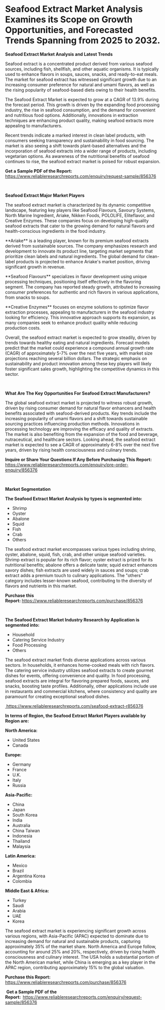 <p><h1>Seafood Extract Market Analysis Examines its Scope on Growth Opportunities, and Forecasted Trends Spanning from 2025 to 2032.</h1></p><p><strong>Seafood Extract Market Analysis and Latest Trends</strong></p>
<p><p>Seafood extract is a concentrated product derived from various seafood sources, including fish, shellfish, and other aquatic organisms. It is typically used to enhance flavors in soups, sauces, snacks, and ready-to-eat meals. The market for seafood extract has witnessed significant growth due to an increasing consumer preference for natural and umami flavors, as well as the rising popularity of seafood-based diets owing to their health benefits.</p><p>The Seafood Extract Market is expected to grow at a CAGR of 13.9% during the forecast period. This growth is driven by the expanding food processing industry, the rise in seafood consumption, and the demand for convenient and nutritious food options. Additionally, innovations in extraction techniques are enhancing product quality, making seafood extracts more appealing to manufacturers.</p><p>Recent trends indicate a marked interest in clean label products, with consumers seeking transparency and sustainability in food sourcing. The market is also seeing a shift towards plant-based alternatives and the incorporation of seafood extracts into a wider range of products, including vegetarian options. As awareness of the nutritional benefits of seafood continues to rise, the seafood extract market is poised for robust expansion.</p></p>
<p><strong>Get a Sample PDF of the Report:&nbsp;</strong> <a href="https://www.reliableresearchreports.com/enquiry/request-sample/856376?utm_campaign=2853&utm_medium=2&utm_source=Github&utm_content=ia&utm_term=16042025&utm_id=seafood-extract">https://www.reliableresearchreports.com/enquiry/request-sample/856376</a></p>
<p>&nbsp;</p>
<p><strong>Seafood Extract Major Market Players</strong></p>
<p><p>The seafood extract market is characterized by its dynamic competitive landscape, featuring key players like Seafood Flavours, Savoury Systems, North Marine Ingredient, Ariake, Nikken Foods, POLOLIFE, Eliteflavor, and Creative Enzymes. These companies focus on developing high-quality seafood extracts that cater to the growing demand for natural flavors and health-conscious ingredients in the food industry.</p><p>**Ariake** is a leading player, known for its premium seafood extracts derived from sustainable sources. The company emphasizes research and development to innovate its product line, targeting market segments that prioritize clean labels and natural ingredients. The global demand for clean-label products is projected to enhance Ariake's market position, driving significant growth in revenue.</p><p>**Seafood Flavours** specializes in flavor development using unique processing techniques, positioning itself effectively in the flavoring segment. The company has reported steady growth, attributed to increasing consumer preferences for authentic and rich flavors in various applications, from snacks to soups.</p><p>**Creative Enzymes** focuses on enzyme solutions to optimize flavor extraction processes, appealing to manufacturers in the seafood industry looking for efficiency. This innovative approach supports its expansion, as many companies seek to enhance product quality while reducing production costs.</p><p>Overall, the seafood extract market is expected to grow steadily, driven by trends towards healthy eating and natural ingredients. Forecast models predict that the market could experience a compound annual growth rate (CAGR) of approximately 5-7% over the next five years, with market size projections reaching several billion dollars. The strategic emphasis on sustainability and product innovation among these key players will likely foster significant sales growth, highlighting the competitive dynamics in this sector.</p></p>
<p>&nbsp;</p>
<p><strong>What Are The Key Opportunities For Seafood Extract Manufacturers?</strong></p>
<p><p>The global seafood extract market is projected to witness robust growth, driven by rising consumer demand for natural flavor enhancers and health benefits associated with seafood-derived products. Key trends include the increasing popularity of umami flavors and a shift towards sustainable sourcing practices influencing production methods. Innovations in processing technology are improving the efficacy and quality of extracts. The market is also benefiting from the expansion of the food and beverage, nutraceutical, and healthcare sectors. Looking ahead, the seafood extract market is expected to see a CAGR of approximately 6-8% over the next five years, driven by rising health consciousness and culinary trends.</p></p>
<p><strong>Inquire or Share Your Questions If Any Before Purchasing This Report:</strong> <a href="https://www.reliableresearchreports.com/enquiry/pre-order-enquiry/856376?utm_campaign=2853&utm_medium=2&utm_source=Github&utm_content=ia&utm_term=16042025&utm_id=seafood-extract">https://www.reliableresearchreports.com/enquiry/pre-order-enquiry/856376</a></p>
<p>&nbsp;</p>
<p><strong>Market Segmentation</strong></p>
<p><strong>The Seafood Extract Market Analysis by types is segmented into:</strong></p>
<p><ul><li>Shrimp</li><li>Oyster</li><li>Abalone</li><li>Squid</li><li>Fish</li><li>Crab</li><li>Others</li></ul></p>
<p><p>The seafood extract market encompasses various types including shrimp, oyster, abalone, squid, fish, crab, and other unique seafood varieties. Shrimp extract is popular for its rich flavor; oyster extract is prized for its nutritional benefits; abalone offers a delicate taste; squid extract enhances savory dishes; fish extracts are used widely in sauces and soups; crab extract adds a premium touch to culinary applications. The "others" category includes lesser-known seafood, contributing to the diversity of flavors and nutrients in this market.</p></p>
<p><strong>Purchase this Report:&nbsp;</strong><a href="https://www.reliableresearchreports.com/purchase/856376?utm_campaign=2853&utm_medium=2&utm_source=Github&utm_content=ia&utm_term=16042025&utm_id=seafood-extract">https://www.reliableresearchreports.com/purchase/856376</a></p>
<p>&nbsp;</p>
<p><strong>The Seafood Extract Market Industry Research by Application is segmented into:</strong></p>
<p><ul><li>Household</li><li>Catering Service Industry</li><li>Food Processing</li><li>Others</li></ul></p>
<p><p>The seafood extract market finds diverse applications across various sectors. In households, it enhances home-cooked meals with rich flavors. The catering service industry utilizes seafood extracts to create gourmet dishes for events, offering convenience and quality. In food processing, seafood extracts are integral for flavoring prepared foods, sauces, and snacks, boosting taste profiles. Additionally, other applications include use in restaurants and commercial kitchens, where consistency and quality are paramount for creating exceptional seafood dishes.</p></p>
<p><a href="https://www.reliableresearchreports.com/seafood-extract-r856376?utm_campaign=2853&utm_medium=2&utm_source=Github&utm_content=ia&utm_term=16042025&utm_id=seafood-extract">&nbsp;https://www.reliableresearchreports.com/seafood-extract-r856376</a></p>
<p><strong>In terms of Region, the Seafood Extract Market Players available by Region are:</strong></p>
<p>
    <p> <strong> North America: </strong>
        <ul>
            <li>United States</li>
            <li>Canada</li>
        </ul>
        </p> 
    <p> <strong> Europe: </strong>
        <ul>
            <li>Germany</li>
            <li>France</li>
            <li>U.K.</li>
            <li>Italy</li>
            <li>Russia</li>
        </ul>
        </p> 
    <p> <strong> Asia-Pacific: </strong>
        <ul>
            <li>China</li>
            <li>Japan</li>
            <li>South Korea</li>
            <li>India</li>
            <li>Australia</li>
            <li>China Taiwan</li>
            <li>Indonesia</li>
            <li>Thailand</li>
            <li>Malaysia</li>
        </ul>
        </p> 
    <p> <strong> Latin America: </strong>
        <ul>
            <li>Mexico</li>
            <li>Brazil</li>
            <li>Argentina Korea</li>
            <li>Colombia</li>
        </ul>
        </p> 
    <p> <strong> Middle East & Africa: </strong>
        <ul>
            <li>Turkey</li>
            <li>Saudi</li>
            <li>Arabia</li>
            <li>UAE</li>
            <li>Korea</li>
        </ul>
    </p>
    </p>
<p><p>The seafood extract market is experiencing significant growth across various regions, with Asia-Pacific (APAC) expected to dominate due to increasing demand for natural and sustainable products, capturing approximately 35% of the market share. North America and Europe follow, accounting for around 25% and 20%, respectively, driven by rising health consciousness and culinary interest. The USA holds a substantial portion of the North American market, while China is emerging as a key player in the APAC region, contributing approximately 15% to the global valuation.</p></p>
<p><strong>Purchase this Report: </strong><a href="https://www.reliableresearchreports.com/purchase/856376?utm_campaign=2853&utm_medium=2&utm_source=Github&utm_content=ia&utm_term=16042025&utm_id=seafood-extract">https://www.reliableresearchreports.com/purchase/856376</a></p>
<p>&nbsp;<strong>Get a Sample PDF of the Report:&nbsp;&nbsp;</strong><a href="https://www.reliableresearchreports.com/enquiry/request-sample/856376?utm_campaign=2853&utm_medium=2&utm_source=Github&utm_content=ia&utm_term=16042025&utm_id=seafood-extract">https://www.reliableresearchreports.com/enquiry/request-sample/856376</a></p>
<p><strong></strong></p>
<p><p></p><p></p><p></p></p>